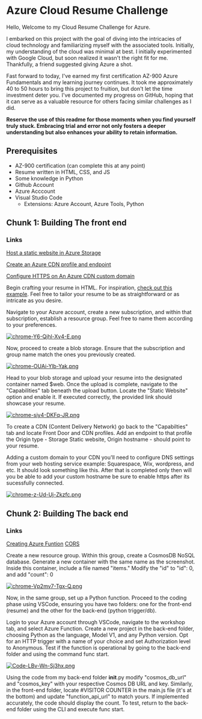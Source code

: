 # Azure Cloud Resume Challenge
Hello, Welcome to my Cloud Resume Challenge for Azure.

I embarked on this project with the goal of diving into the intricacies of cloud technology and familiarizing myself with the associated tools. 
Initially, my understanding of the cloud was minimal at best. I initially experimented with Google Cloud, but soon realized it wasn't the right fit for me. Thankfully, a friend suggested giving Azure a shot.

Fast forward to today, I've earned my first certification AZ-900 Azure Fundamentals and my learning journey continues. 
It took me approximately 40 to 50 hours to bring this project to fruition, but don't let the time investment deter you. I've documented my progress on GitHub, hoping that it can serve as a valuable resource for others facing similar challenges as I did.

**Reserve the use of this readme for those moments when you find yourself truly stuck. Embracing trial and error not only fosters a deeper understanding but also enhances your ability to retain information.**

## Prerequisites
- AZ-900 certification (can complete this at any point)
- Resume written in HTML, CSS, and JS 
- Some knowledge in Python
- Github Account
- Azure Acccount
- Visual Studio Code
    - Extensions: Azure Account, Azure Tools, Python


## Chunk 1: Building The front end
### Links
[Host a static website in Azure Storage](https://learn.microsoft.com/en-us/azure/storage/blobs/storage-blob-static-website-how-to?tabs=azure-portal)

[Create an Azure CDN profile and endpoint](https://learn.microsoft.com/en-us/azure/cdn/cdn-create-new-endpoint)

[Configure HTTPS on An Azure CDN custom domain](https://learn.microsoft.com/en-us/azure/cdn/cdn-custom-ssl?tabs=option-1-default-enable-https-with-a-cdn-managed-certificate)


Begin crafting your resume in HTML. For inspiration, [check out this example](https://codepen.io/emzarts/pen/OXzmym). Feel free to tailor your resume to be as straightforward or as intricate as you desire.


Navigate to your Azure account, create a new subscription, and within that subscription, establish a resource group. Feel free to name them according to your preferences.

[![chrome-Y6-Qjhl-Xv4-E.png](https://i.postimg.cc/265ZTDfW/chrome-Y6-Qjhl-Xv4-E.png)](https://postimg.cc/1gLX5bXR)


Now, proceed to create a blob storage. Ensure that the subscription and group name match the ones you previously created.

[![chrome-OUAi-Ylb-Yak.png](https://i.postimg.cc/V6Y6mQsN/chrome-OUAi-Ylb-Yak.png)](https://postimg.cc/sBNy4LhF)

Head to your blob storage and upload your resume into the designated container named $web. Once the upload is complete, navigate to the "Capabilities" tab beneath the upload button. Locate the "Static Website" option and enable it. 
If executed correctly, the provided link should showcase your resume.

[![chrome-siy4-DKFq-JR.png](https://i.postimg.cc/63ZRSNQ1/chrome-siy4-DKFq-JR.png)](https://postimg.cc/N9g59Sm1)



To create a CDN (Content Delivery Network) go back to the "Capabilties" tab and locate Front Door and CDN profiles. Add an endpoint to that profile the Origin type - Storage Static website, Origin hostname - should point to your resume.

Adding a custom domain to your CDN you'll need to configure DNS settings from your web hosting service example: Squarespace, Wix, wordpress, and etc. It should look something like this. After that is completed only then will you be able to 
add your custom hostname be sure to enable https after its sucessfully connected.

[![chrome-z-Ud-Uj-Zkzfc.png](https://i.postimg.cc/QN2BPPLR/chrome-z-Ud-Uj-Zkzfc.png)](https://postimg.cc/qgGM61vL)


## Chunk 2: Building The back end
### Links
[Creating Azure Funtion](https://www.grinntec.net/docs/cloudresumechallenge/chunk2-backend/10-create-api-function/10-create-api-function-azure/)
[CORS](https://learn.microsoft.com/en-us/azure/azure-functions/functions-how-to-use-azure-function-app-settings?tabs=portal#cors)

Create a new resource group. Within this group, create a CosmosDB NoSQL database. Generate a new container with the same name as the screenshot. Inside this container, include a file named "items." Modify the "id" to "id": 0, and add "count": 0

[![chrome-Vp2mv7-Tgx-Q.png](https://i.postimg.cc/hGX7zQHd/chrome-Vp2mv7-Tgx-Q.png)](https://postimg.cc/jWrjB2qx)

Now, in the same group, set up a Python function. Proceed to the coding phase using VSCode, ensuring you have two folders: one for the front-end (resume) and the other for the back-end (python trigger/db).

Login to your Azure account through VSCode, navigate to the workshop tab, and select Azure Function. Create a new project in the back-end folder, choosing Python as the language, Model V1, and any Python version. Opt for an HTTP trigger with a name of your choice and set Authorization level to Anonymous. Test if the function is operational by going to the back-end folder and using the command func start.

[![Code-LBv-Wn-Sj3hx.png](https://i.postimg.cc/sDC8Tpm3/Code-LBv-Wn-Sj3hx.png)](https://postimg.cc/c6TXHtPz)

Using the code from my back-end folder __init__.py modify "cosmos_db_url" and "cosmos_key" with your respective Cosmos DB URL and key. Similarly, in the front-end folder, locate #VISITOR COUNTER in the main.js file (it's at the bottom) and update "function_api_url" to match yours. If implemented accurately, the code should display the count. To test, return to the back-end folder using the CLI and execute func start.

